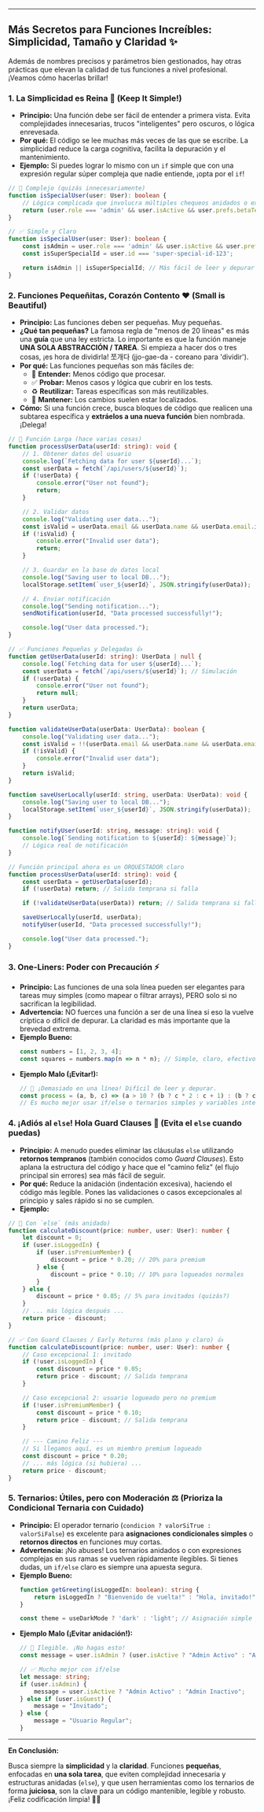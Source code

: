 
---

## Más Secretos para Funciones Increíbles: Simplicidad, Tamaño y Claridad ✨

Además de nombres precisos y parámetros bien gestionados, hay otras prácticas que elevan la calidad de tus funciones a nivel profesional. ¡Veamos cómo hacerlas brillar!

### 1. La Simplicidad es Reina 👑 (Keep It Simple!)

*   **Principio:** Una función debe ser fácil de entender a primera vista. Evita complejidades innecesarias, trucos "inteligentes" pero oscuros, o lógica enrevesada.
*   **Por qué:** El código se lee muchas más veces de las que se escribe. La simplicidad reduce la carga cognitiva, facilita la depuración y el mantenimiento.
*   **Ejemplo:** Si puedes lograr lo mismo con un `if` simple que con una expresión regular súper compleja que nadie entiende, ¡opta por el `if`!

```typescript
// 🤔 Complejo (quizás innecesariamente)
function isSpecialUser(user: User): boolean {
    // Lógica complicada que involucra múltiples chequeos anidados o expresiones difíciles
    return (user.role === 'admin' && user.isActive && user.prefs.betaTester) || user.id === 'super-special-id-123';
}

// ✅ Simple y Claro
function isSpecialUser(user: User): boolean {
    const isAdmin = user.role === 'admin' && user.isActive && user.prefs.betaTester;
    const isSuperSpecialId = user.id === 'super-special-id-123';

    return isAdmin || isSuperSpecialId; // Más fácil de leer y depurar
}
```

### 2. Funciones Pequeñitas, Corazón Contento ❤️ (Small is Beautiful)

*   **Principio:** Las funciones deben ser pequeñas. Muy pequeñas.
*   **¿Qué tan pequeñas?** La famosa regla de "menos de 20 líneas" es más una **guía** que una ley estricta. Lo importante es que la función maneje **UNA SOLA ABSTRACCIÓN / TAREA**. Si empieza a hacer dos o tres cosas, ¡es hora de dividirla! 쪼개다 (jjo-gae-da - coreano para 'dividir').
*   **Por qué:** Las funciones pequeñas son más fáciles de:
    *   🧠 **Entender:** Menos código que procesar.
    *   ✅ **Probar:** Menos casos y lógica que cubrir en los tests.
    *   ♻️ **Reutilizar:** Tareas específicas son más reutilizables.
    *   🔧 **Mantener:** Los cambios suelen estar localizados.
*   **Cómo:** Si una función crece, busca bloques de código que realicen una subtarea específica y **extráelos a una nueva función** bien nombrada. ¡Delega!

```typescript
// 🤔 Función Larga (hace varias cosas)
function processUserData(userId: string): void {
    // 1. Obtener datos del usuario
    console.log(`Fetching data for user ${userId}...`);
    const userData = fetch(`/api/users/${userId}`);
    if (!userData) {
        console.error("User not found");
        return;
    }

    // 2. Validar datos
    console.log("Validating user data...");
    const isValid = userData.email && userData.name && userData.email.includes('@');
    if (!isValid) {
        console.error("Invalid user data");
        return;
    }

    // 3. Guardar en la base de datos local
    console.log("Saving user to local DB...");
    localStorage.setItem(`user_${userId}`, JSON.stringify(userData));

    // 4. Enviar notificación
    console.log("Sending notification...");
    sendNotification(userId, "Data processed successfully!");

    console.log("User data processed.");
}

// ✅ Funciones Pequeñas y Delegadas 👍
function getUserData(userId: string): UserData | null {
    console.log(`Fetching data for user ${userId}...`);
    const userData = fetch(`/api/users/${userId}`); // Simulación
    if (!userData) {
        console.error("User not found");
        return null;
    }
    return userData;
}

function validateUserData(userData: UserData): boolean {
    console.log("Validating user data...");
    const isValid = !!(userData.email && userData.name && userData.email.includes('@')); // Usamos !! para asegurar boolean
    if (!isValid) {
        console.error("Invalid user data");
    }
    return isValid;
}

function saveUserLocally(userId: string, userData: UserData): void {
    console.log("Saving user to local DB...");
    localStorage.setItem(`user_${userId}`, JSON.stringify(userData));
}

function notifyUser(userId: string, message: string): void {
    console.log(`Sending notification to ${userId}: ${message}`);
    // Lógica real de notificación
}

// Función principal ahora es un ORQUESTADOR claro
function processUserData(userId: string): void {
    const userData = getUserData(userId);
    if (!userData) return; // Salida temprana si falla

    if (!validateUserData(userData)) return; // Salida temprana si falla

    saveUserLocally(userId, userData);
    notifyUser(userId, "Data processed successfully!");

    console.log("User data processed.");
}
```

### 3. One-Liners: Poder con Precaución ⚡️

*   **Principio:** Las funciones de una sola línea pueden ser elegantes para tareas muy simples (como mapear o filtrar arrays), PERO solo si no sacrifican la legibilidad.
*   **Advertencia:** NO fuerces una función a ser de una línea si eso la vuelve críptica o difícil de depurar. La claridad es más importante que la brevedad extrema.
*   **Ejemplo Bueno:**
    ```typescript
    const numbers = [1, 2, 3, 4];
    const squares = numbers.map(n => n * n); // Simple, claro, efectivo. ¡Genial! 👌
    ```
*   **Ejemplo Malo (¡Evitar!):**
    ```typescript
    // 🤯 ¡Demasiado en una línea! Difícil de leer y depurar.
    const process = (a, b, c) => (a > 10 ? (b ? c * 2 : c + 1) : (b ? c / 2 : c - 1)) + a;
    // Es mucho mejor usar if/else o ternarios simples y variables intermedias.
    ```

### 4. ¡Adiós al `else`! Hola Guard Clauses 👋 (Evita el `else` cuando puedas)

*   **Principio:** A menudo puedes eliminar las cláusulas `else` utilizando **retornos tempranos** (también conocidos como *Guard Clauses*). Esto aplana la estructura del código y hace que el "camino feliz" (el flujo principal sin errores) sea más fácil de seguir.
*   **Por qué:** Reduce la anidación (indentación excesiva), haciendo el código más legible. Pones las validaciones o casos excepcionales al principio y sales rápido si no se cumplen.
*   **Ejemplo:**

```typescript
// 🤔 Con `else` (más anidado)
function calculateDiscount(price: number, user: User): number {
    let discount = 0;
    if (user.isLoggedIn) {
        if (user.isPremiumMember) {
            discount = price * 0.20; // 20% para premium
        } else {
            discount = price * 0.10; // 10% para logueados normales
        }
    } else {
        discount = price * 0.05; // 5% para invitados (quizás?)
    }
    // ... más lógica después ...
    return price - discount;
}

// ✅ Con Guard Clauses / Early Returns (más plano y claro) 👍
function calculateDiscount(price: number, user: User): number {
    // Caso excepcional 1: invitado
    if (!user.isLoggedIn) {
        const discount = price * 0.05;
        return price - discount; // Salida temprana
    }

    // Caso excepcional 2: usuario logueado pero no premium
    if (!user.isPremiumMember) {
        const discount = price * 0.10;
        return price - discount; // Salida temprana
    }

    // --- Camino Feliz ---
    // Si llegamos aquí, es un miembro premium logueado
    const discount = price * 0.20;
    // ... más lógica (si hubiera) ...
    return price - discount;
}
```

### 5. Ternarios: Útiles, pero con Moderación ⚖️ (Prioriza la Condicional Ternaria con Cuidado)

*   **Principio:** El operador ternario (`condicion ? valorSiTrue : valorSiFalse`) es excelente para **asignaciones condicionales simples** o **retornos directos** en funciones muy cortas.
*   **Advertencia:** ¡No abuses! Los ternarios anidados o con expresiones complejas en sus ramas se vuelven rápidamente ilegibles. Si tienes dudas, un `if/else` claro es siempre una apuesta segura.
*   **Ejemplo Bueno:**
    ```typescript
    function getGreeting(isLoggedIn: boolean): string {
        return isLoggedIn ? "Bienvenido de vuelta!" : "Hola, invitado!"; // Perfecto para esto 👌
    }

    const theme = useDarkMode ? 'dark' : 'light'; // Asignación simple y clara
    ```
*   **Ejemplo Malo (¡Evitar anidación!):**
    ```typescript
    // 🤯 Ilegible. ¡No hagas esto!
    const message = user.isAdmin ? (user.isActive ? "Admin Activo" : "Admin Inactivo") : (user.isGuest ? "Invitado" : "Usuario Regular");

    // ✅ Mucho mejor con if/else
    let message: string;
    if (user.isAdmin) {
        message = user.isActive ? "Admin Activo" : "Admin Inactivo";
    } else if (user.isGuest) {
        message = "Invitado";
    } else {
        message = "Usuario Regular";
    }
    ```

---

**En Conclusión:**

Busca siempre la **simplicidad** y la **claridad**. Funciones **pequeñas**, enfocadas en **una sola tarea**, que eviten complejidad innecesaria y estructuras anidadas (`else`), y que usen herramientas como los ternarios de forma **juiciosa**, son la clave para un código mantenible, legible y robusto. ¡Feliz codificación limpia! 🎉🔧